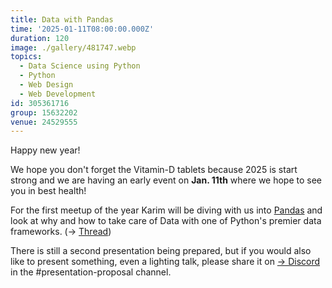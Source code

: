 ```yaml
---
title: Data with Pandas
time: '2025-01-11T08:00:00.000Z'
duration: 120
image: ./gallery/481747.webp
topics:
  - Data Science using Python
  - Python
  - Web Design
  - Web Development
id: 305361716
group: 15632202
venue: 24529555
---
```


Happy new year!

We hope you don't forget the Vitamin-D tablets because 2025 is start strong and we are having an early event on **Jan. 11th** where we hope to see you in best health!

For the first meetup of the year Karim will be diving with us into [Pandas](https://pandas.pydata.org/) and look at why and how to take care of Data with one of Python's premier data frameworks. (→ [Thread](https://discord.com/channels/1034792577293094972/1314135918852177952))

There is still a second presentation being prepared, but if you would also like to present something, even a lighting talk, please share it on [→ Discord](https://owddm.com/discord) in the #presentation-proposal channel.
